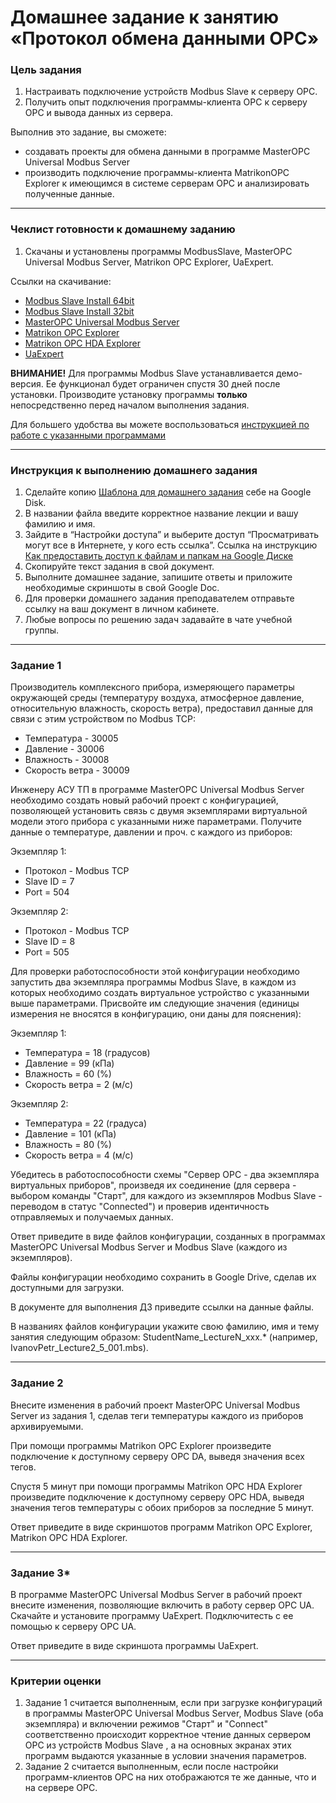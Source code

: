 # Домашнее задание к занятию «Протокол обмена данными OPC»

### Цель задания

1. Настраивать подключение устройств Modbus Slave к серверу OPC.
1. Получить опыт подключения программы-клиента OPC к серверу OPC и вывода данных из сервера.

Выполнив это задание, вы сможете:
* создавать проекты для обмена данными в программе MasterOPC Universal Modbus Server
* производить подключение программы-клиента MatrikonOPC Explorer к имеющимся в системе серверам OPC и анализировать полученные данные.

------

### Чеклист готовности к домашнему заданию

1. Скачаны и установлены программы ModbusSlave, MasterOPC Universal Modbus Server, Matrikon OPC Explorer, UaExpert.

Ссылки на скачивание:

- [Modbus Slave Install 64bit](https://www.modbustools.com/download/ModbusSlaveSetup64Bit.exe "ModbusSlave Install 64bit") 
- [Modbus Slave Install 32bit](https://www.modbustools.com/download/ModbusSlaveSetup32Bit.exe "ModbusSlave Install 32bit")
- [MasterOPC Universal Modbus Server](https://insat.ru/products/Universal_MasterOPC/MODBUS_OPC_SERVER_32TAGS.ZIP "MasterOPC Universal Modbus Server (Zip)")
- [Matrikon OPC Explorer](https://www.matrikonopc.com/portal/downloads/product_software/MatrikonOPCExplorer.exe "Matrikon OPC Explorer")
- [Matrikon OPC HDA Explorer](https://www.matrikonopc.com/portal/downloads/product_software/MatrikonOPCHDAExplorer.exe "Matrikon OPC HDA Explorer")
- [UaExpert](https://www.unified-automation.com/fileadmin/files/client/uaexpert-bin-win32-x86-vs2008sp1-v1.6.1-424.zip "UaExpert")
 
**ВНИМАНИЕ!** Для программы Modbus Slave устанавливается демо-версия. Ее функционал будет ограничен спустя 30 дней после установки.
Производите установку программы **только** непосредственно перед началом выполнения задания.

Для большего удобства вы можете воспользоваться [инструкцией по работе с указанными программами](https://docs.google.com/presentation/d/11QxV0l43DA9arg-Cgt5VHUGv37IJ5phe7rsWiCeGaxE/edit?usp=sharing)

------

### Инструкция к выполнению домашнего задания

1. Сделайте копию [Шаблона для домашнего задания](https://docs.google.com/document/d/1Ia5Z9qZRRgcBH80XDq4_CqITyffKqd6FboDE8m_auK4/edit?usp=sharing) себе на Google Disk.
2. В названии файла введите корректное название лекции и вашу фамилию и имя.
3. Зайдите в “Настройки доступа” и выберите доступ “Просматривать могут все в Интернете, у кого есть ссылка”.
 Ссылка на инструкцию [Как предоставить доступ к файлам и папкам на Google Диске](https://support.google.com/docs/answer/2494822?hl=ru&co=GENIE.Platform%3DDesktop)
5. Скопируйте текст задания в свой документ.
6. Выполните домашнее задание, запишите ответы и приложите необходимые скриншоты в свой Google Doc.
7. Для проверки домашнего задания преподавателем отправьте ссылку на ваш документ в личном кабинете.
8. Любые вопросы по решению задач задавайте в чате учебной группы.

------

### Задание 1

Производитель комплексного прибора, измеряющего параметры окружающей среды (температуру воздуха, атмосферное давление, относительную влажность, скорость ветра), предоставил данные для связи с этим устройством по Modbus TCP:

- Температура - 30005
- Давление - 30006
- Влажность - 30008
- Скорость ветра - 30009

Инженеру АСУ ТП в программе MasterOPC Universal Modbus Server необходимо создать новый рабочий проект с конфигурацией, позволяющей установить связь с двумя экземплярами виртуальной модели этого прибора с указанными ниже параметрами. Получите данные о температуре, давлении и проч. с каждого из приборов:

Экземпляр 1:

- Протокол - Modbus TCP
- Slave ID = 7
- Port = 504

Экземпляр 2:

- Протокол - Modbus TCP
- Slave ID = 8
- Port = 505

Для проверки работоспособности этой конфигурации необходимо запустить два экземпляра программы Modbus Slave, в каждом из которых необходимо создать виртуальное устройство с указанными выше параметрами. Присвойте им следующие значения (единицы измерения не вносятся в конфигурацию, они даны для пояснения):

Экземпляр 1:

- Температура = 18 (градусов)
- Давление = 99 (кПа)
- Влажность = 60 (%)
- Скорость ветра = 2 (м/с)

Экземпляр 2: 

- Температура = 22 (градуса)
- Давление = 101 (кПа)
- Влажность = 80 (%)
- Скорость ветра = 4 (м/с)

Убедитесь в работоспособности схемы "Сервер OPC - два экземпляра виртуальных приборов", произведя их соединение (для сервера - выбором команды "Старт", для каждого из экземпляров Modbus Slave - переводом в статус "Connected") и проверив идентичность отправляемых и получаемых данных.

Ответ приведите в виде файлов конфигурации, созданных в программах MasterOPC Universal Modbus Server и Modbus Slave (каждого из экземпляров).

Файлы конфигурации необходимо сохранить в Google Drive, сделав их доступными для загрузки.

В документе для выполнения ДЗ приведите ссылки на данные файлы.

В названиях файлов конфигурации укажите свою фамилию, имя и тему занятия следующим образом: StudentName_LectureN_xxx.*
(например, IvanovPetr_Lecture2_5_001.mbs).

------

### Задание 2

Внесите изменения в рабочий проект MasterOPC Universal Modbus Server из задания 1, сделав теги температуры каждого из приборов архивируемыми.

При помощи программы Matrikon OPC Explorer произведите подключение к доступному серверу OPC DA, выведя значения всех тегов.

Спустя 5 минут при помощи программы Matrikon OPC HDA Explorer произведите подключение к доступному серверу OPC HDA, выведя значения тегов температуры с обоих приборов за последние 5 минут.

Ответ приведите в виде скриншотов программ Matrikon OPC Explorer, Matrikon OPC HDA Explorer.

------

### Задание 3*

В программе MasterOPC Universal Modbus Server в рабочий проект внесите изменения, позволяющие включить в работу сервер OPC UA.
Скачайте и установите программу UaExpert.
Подключитесть с ее помощью к серверу OPC UA.

Ответ приведите в виде скриншота программы UaExpert.

------

### Критерии оценки

1. Задание 1 считается выполненным, если при загрузке конфигураций в программы MasterOPC Universal Modbus Server, Modbus Slave (оба экземпляра) и включении режимов "Старт" и "Connect" соответственно происходит корректное чтение данных сервером OPC из устройств Modbus Slave , а на основных экранах этих программ выдаются указанные в условии значения параметров.
2. Задание 2 считается выполненным, если после настройки программ-клиентов OPC на них отображаются те же данные, что и на сервере OPC.
